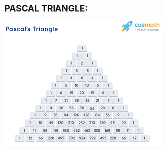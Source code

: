 # PASCAL TRIANGLE:

![alt text](https://github.com/Mosesoyet/alx-interview/blob/master/photos/pascal.png)